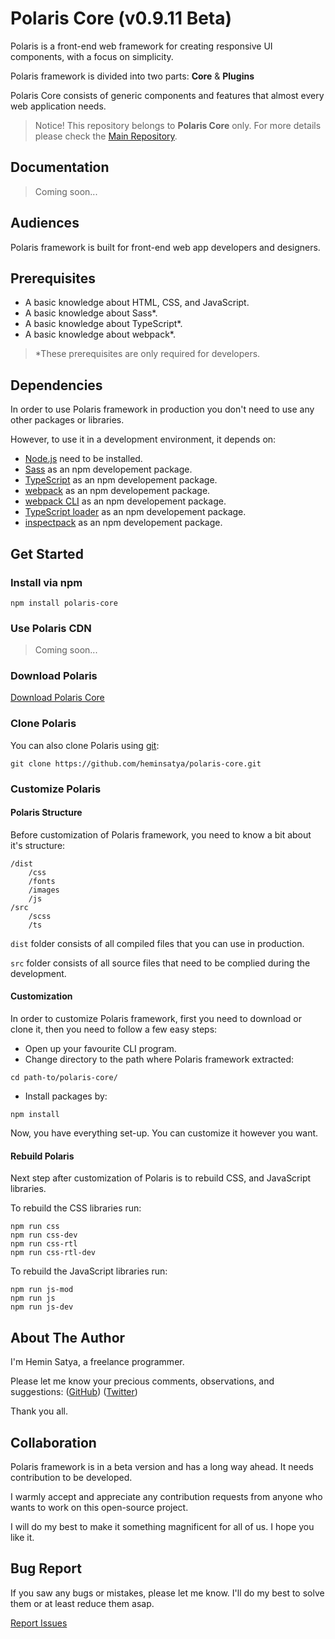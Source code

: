 # Polaris Core (v0.9.11 Beta)

Polaris is a front-end web framework for creating responsive UI components, with a focus on simplicity.

Polaris framework is divided into two parts: **Core** & **Plugins**

Polaris Core consists of generic components and features that almost every web application needs.

> Notice! This repository belongs to **Polaris Core** only. For more details please check the [Main Repository](https://github.com/heminsatya/polaris).


## Documentation

> Coming soon...


## Audiences

Polaris framework is built for front-end web app developers and designers.


## Prerequisites

* A basic knowledge about HTML, CSS, and JavaScript.
* A basic knowledge about Sass*.
* A basic knowledge about TypeScript*.
* A basic knowledge about webpack*.

> *These prerequisites are only required for developers.


## Dependencies

In order to use Polaris framework in production you don't need to use any other packages or libraries.

However, to use it in a development environment, it depends on:

* [Node.js](https://nodejs.org/en/) need to be installed.
* [Sass](https://www.npmjs.com/package/sass) as an npm developement package.
* [TypeScript](https://www.npmjs.com/package/typescript) as an npm developement package.
* [webpack](https://www.npmjs.com/package/webpack) as an npm developement package.
* [webpack CLI](https://www.npmjs.com/package/webpack-cli) as an npm developement package.
* [TypeScript loader](https://www.npmjs.com/package/ts-loader) as an npm developement package.
* [inspectpack](https://www.npmjs.com/package/inspectpack) as an npm developement package.


## Get Started
### Install via npm

```
npm install polaris-core
```


### Use Polaris CDN

> Coming soon...


### Download Polaris

[Download Polaris Core](https://github.com/heminsatya/polaris-core/releases)


### Clone Polaris

You can also clone Polaris using [git](https://git-scm.com/):

```
git clone https://github.com/heminsatya/polaris-core.git
```


### Customize Polaris

#### Polaris Structure

Before customization of Polaris framework, you need to know a bit about it's structure:

```
/dist
    /css
    /fonts
    /images
    /js
/src
    /scss
    /ts
```

`dist` folder consists of all compiled files that you can use in production.

`src` folder consists of all source files that need to be complied during the development.


#### Customization

In order to customize Polaris framework, first you need to download or clone it, then you need to follow a few easy steps:

* Open up your favourite CLI program.
* Change directory to the path where Polaris framework extracted:
```
cd path-to/polaris-core/
```
* Install packages by:
```
npm install
```
Now, you have everything set-up. You can customize it however you want.


#### Rebuild Polaris

Next step after customization of Polaris is to rebuild CSS, and JavaScript libraries.

To rebuild the CSS libraries run:

```
npm run css
npm run css-dev
npm run css-rtl
npm run css-rtl-dev
```

To rebuild the JavaScript libraries run:

```
npm run js-mod
npm run js
npm run js-dev
```


## About The Author

I'm Hemin Satya, a freelance programmer.

Please let me know your precious comments, observations, and suggestions:
([GitHub](https://github.com/heminsatya))
([Twitter](https://twitter.com/heminsatya))

Thank you all.


## Collaboration

Polaris framework is in a beta version and has a long way ahead. It needs contribution to be developed. 

I warmly accept and appreciate any contribution requests from anyone who wants to work on this open-source project.

I will do my best to make it something magnificent for all of us. I hope you like it.


## Bug Report

If you saw any bugs or mistakes, please let me know. I'll do my best to solve them or at least reduce them asap.

[Report Issues](https://github.com/heminsatya/polaris-core/issues)
